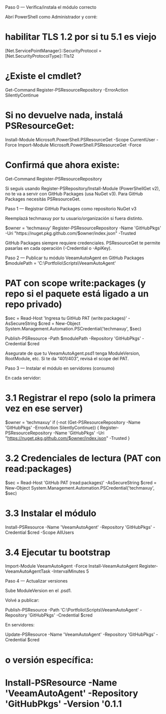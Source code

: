 Paso 0 — Verifica/instala el módulo correcto

Abrí PowerShell como Administrador y corré:

# habilitar TLS 1.2 por si tu 5.1 es viejo
[Net.ServicePointManager]::SecurityProtocol = [Net.SecurityProtocolType]::Tls12

# ¿Existe el cmdlet?
Get-Command Register-PSResourceRepository -ErrorAction SilentlyContinue

# Si no devuelve nada, instalá PSResourceGet:
Install-Module Microsoft.PowerShell.PSResourceGet -Scope CurrentUser -Force
Import-Module Microsoft.PowerShell.PSResourceGet -Force

# Confirmá que ahora existe:
Get-Command Register-PSResourceRepository


Si seguís usando Register-PSRepository/Install-Module (PowerShellGet v2), no te va a servir con GitHub Packages (usa NuGet v3). Para GitHub Packages necesitás PSResourceGet.

Paso 1 — Registrar GitHub Packages como repositorio NuGet v3

Reemplazá techmaxuy por tu usuario/organización si fuera distinto.

$owner = 'techmaxuy'
Register-PSResourceRepository -Name 'GitHubPkgs' -Uri "https://nuget.pkg.github.com/$owner/index.json" -Trusted


GitHub Packages siempre requiere credenciales. PSResourceGet te permite pasarlas en cada operación (-Credential o -ApiKey).

Paso 2 — Publicar tu módulo VeeamAutoAgent en GitHub Packages
$modulePath = 'C:\Portfolio\Scripts\VeeamAutoAgent'

# PAT con scope write:packages (y repo si el paquete está ligado a un repo privado)
$sec  = Read-Host 'Ingresa tu GitHub PAT (write:packages)' -AsSecureString
$cred = New-Object System.Management.Automation.PSCredential('techmaxuy', $sec)

Publish-PSResource -Path $modulePath -Repository 'GitHubPkgs' -Credential $cred


Asegurate de que tu VeeamAutoAgent.psd1 tenga ModuleVersion, RootModule, etc.
Si te da “401/403”, revisá el scope del PAT.

Paso 3 — Instalar el módulo en servidores (consumo)

En cada servidor:

# 3.1 Registrar el repo (solo la primera vez en ese server)
$owner = 'techmaxuy'
if (-not (Get-PSResourceRepository -Name 'GitHubPkgs' -ErrorAction SilentlyContinue)) {
  Register-PSResourceRepository -Name 'GitHubPkgs' -Uri "https://nuget.pkg.github.com/$owner/index.json" -Trusted
}

# 3.2 Credenciales de lectura (PAT con read:packages)
$sec  = Read-Host 'GitHub PAT (read:packages)' -AsSecureString
$cred = New-Object System.Management.Automation.PSCredential('techmaxuy', $sec)

# 3.3 Instalar el módulo
Install-PSResource -Name 'VeeamAutoAgent' -Repository 'GitHubPkgs' -Credential $cred -Scope AllUsers

# 3.4 Ejecutar tu bootstrap
Import-Module VeeamAutoAgent -Force
Install-VeeamAutoAgent
Register-VeeamAutoAgentTask -IntervalMinutes 5

Paso 4 — Actualizar versiones

Sube ModuleVersion en el .psd1.

Volvé a publicar:

Publish-PSResource -Path 'C:\Portfolio\Scripts\VeeamAutoAgent' -Repository 'GitHubPkgs' -Credential $cred


En servidores:

Update-PSResource -Name 'VeeamAutoAgent' -Repository 'GitHubPkgs' -Credential $cred
# o versión específica:
# Install-PSResource -Name 'VeeamAutoAgent' -Repository 'GitHubPkgs' -Version '0.1.1
